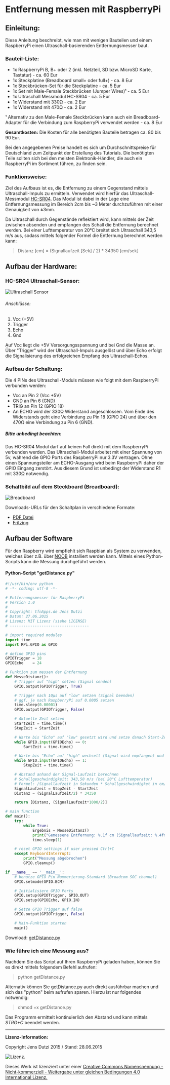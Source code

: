 # Entfernung messen mit RaspberryPi


## Einleitung:

Diese Anleitung beschreibt, wie man mit wenigen Bauteilen und einem RaspberryPi einen Ultraschall-basierenden Entfernungsmesser baut.

### Bauteil-Liste:

* 1x RaspberryPi B, B+ oder 2 (inkl. Netzteil, SD bzw. MicroSD Karte, Tastatur) - ca. 60 Eur 
* 1x Steckplatine (Breadboard small+ oder full+) - ca. 8 Eur
* 1x Steckbrücken-Set für die Steckplatine - ca. 5 Eur
* 1x Set mit Male-Female Steckbrücken (Jumper Wires)¹ - ca. 5 Eur
* 1x Ultraschall Messmodul HC-SR04 - ca. 5 Eur
* 1x Widerstand mit 330Ω - ca. 2 Eur
* 1x Widerstand mit 470Ω - ca. 2 Eur

¹ Alternativ zu den Male-Female Steckbrücken kann auch ein Breadboard-Adapter für die Verbindung zum RaspberryPi verwendet werden - ca. 8 Eur

**Gesamtkosten:** Die Kosten für alle benötigten Bauteile betragen ca. 80 bis 90 Eur. 

Bei den angegebenen Preise handelt es sich um Durchschnittspreise für Deutschland zum Zeitpunkt der Erstellung des Tutorials. Die benötigten Teile sollten sich bei den meisten Elektronik-Händler, die auch ein RaspberryPi im Sortiment führen, zu finden sein.


### Funktionsweise:

Ziel des Aufbaus ist es, die Entfernung zu einem Gegenstand mittels Ultraschall-Impuls zu ermitteln. Verwendet wird hierfür das Ultraschall-Messmodul [HC-SR04](http://www.mikrocontroller.net/attachment/218122/HC-SR04_ultraschallmodul_beschreibung_3.pdf). Das Modul ist dabei in der Lage eine Entfernungsmessung im Bereich 2cm bis ~3 Meter durchzuführen mit einer Genauigkeit von ±3mm. 

Da Ultraschall durch Gegenstände reflektiert wird, kann mittels der Zeit zwischen absenden und empfangen des Schall die Entfernung berechnet werden. Bei einer Lufttemperatur von 20°C breitet sich Ultraschall 343,5 m/s aus, sodass mittels folgender Formel die Entfernung berechnet werden kann:

> Distanz [cm] = (Signallaufzeit [Sek] / 2) * 34350 [cm/sek]

## Aufbau der Hardware:

### HC-SR04 Ultraschall-Sensor:

![Ultraschall Sensor](https://github.com/Blog404DE/RasPiUltraschallEntfernungsmesser/raw/master/Bilder/HC-SR04.jpg) 

###### Anschlüsse:
1. Vcc (+5V)
2. Trigger
3. Echo
4. Gnd

Auf Vcc liegt die +5V Versorgungsspannung und bei Gnd die Masse an. Über "Trigger" wird der Ultraschall-Impuls ausgelöst und über Echo erfolgt die Signalisierung des erfolgreichen Empfang des Ultraschall-Echos. 

### Aufbau der Schaltung:

Die 4 PINs des Ultraschall-Moduls müssen wie folgt mit dem RaspberryPi verbunden werden:

- Vcc an Pin 2 (Vcc +5V)
- GND an Pin 6 (GND) 
- TRIG an Pin 12 (GPIO 18)
- An ECHO wird der 330Ω Widerstand angeschlossen. Vom Ende des Widerstands geht eine Verbindung zu Pin 18 (GPIO 24) und über den 470Ω eine Verbindung zu Pin 6 (GND).

##### Bitte unbedingt beachten:
Das HC-SR04 Modul darf auf keinen Fall direkt mit dem RaspberryPi verbunden werden. Das Ultraschall-Modul arbeitet mit einer Spannung von 5v, während die GPIO Ports des RaspberryPi nur 3.3V vertragen. Ohne einen Spannungsteiler am ECHO-Ausgang wird beim RaspberryPi daher der GPIO Eingang zerstört. Aus diesem Grund ist unbedingt der Widerstand R1 mit 330Ω notwendig. 

### Schaltbild auf dem Steckboard (Breadboard):

![Breadboard](https://github.com/Blog404DE/RasPiUltraschallEntfernungsmesser/raw/master/Schaltplan/Schaltplan.png) 

Downloads-URLs für den Schaltplan in verschiedene Formate: 

- [PDF Datei](https://github.com/Blog404DE/RasPiUltraschallEntfernungsmesser/raw/master/Schaltplan/Schaltplan.pdf)
- [Fritzing](https://github.com/Blog404DE/RasPiUltraschallEntfernungsmesser/raw/master/Schaltplan/Schaltplan.fzz)


## Aufbau der Software

Für den Raspberry wird empfiehlt sich Raspbian als System zu verwenden, welches über z.B. über [NOOB](https://www.raspberrypi.org/downloads/) installiert werden kann. Mittels eines Python-Scripts  kann die Messung durchgeführt werden.

#### Python-Script "getDistance.py"

```python
#!/usr/bin/env python
# -*- coding: utf-8 -*-

# Entfernungsmesser für RaspberryPi
# Version 1.0
#
# Copyright: tfnApps.de Jens Dutzi
# Datum: 27.06.2015
# Lizenz: MIT Lizenz (siehe LICENSE)
# -----------------------------------

# import required modules
import time
import RPi.GPIO as GPIO

# define GPIO pins
GPIOTrigger = 18
GPIOEcho    = 24

# Funktion zum messen der Entfernung
def MesseDistanz():
	# Trigger auf "high" setzen (Signal senden)
	GPIO.output(GPIOTrigger, True)

	# Trigger nach 10µs auf "low" setzen (Signal beenden)
	# ggf. je nach RaspberryPi auf 0.0005 setzen
	time.sleep(0.00001)
	GPIO.output(GPIOTrigger, False)

	# Aktuelle Zeit setzen
	StartZeit = time.time()
	StopZeit = StartZeit

	# Warte bis "Echo" auf "low" gesetzt wird und setze danach Start-Zeit erneut
	while GPIO.input(GPIOEcho) == 0:
		SartZeit = time.time()

	# Warte bis "Echo" auf "high" wechselt (Signal wird empfangen) und setze End-Zeit
	while GPIO.input(GPIOEcho) == 1:
		StopZeit = time.time()

	# Abstand anhand der Signal-Laufzeit berechnen
	# Schallgeschwindigkeit: 343,50 m/s (bei 20°C Lufttemperatur)
	# Formel: /Signallaufzeit in Sekunden * Schallgeschwindigket in cm/s) / 2 (wg. Hin- und Rückweg des Signals)
	SignalLaufzeit = StopZeit - StartZeit
	Distanz = (SignalLaufzeit/2) * 34350

	return [Distanz, (SignalLaufzeit*1000/2)]

# main function
def main():
	try:
		while True:
			Ergebnis = MesseDistanz()
			print("Gemessene Entfernung: %.1f cm (Signallaufzeit: %.4fms)" % (Ergebnis[0], Ergebnis[1]))
			time.sleep(1)

	# reset GPIO settings if user pressed Ctrl+C
	except KeyboardInterrupt:
		print("Messung abgebrochen")
		GPIO.cleanup()

if __name__ == '__main__':
	# benutze GPIO Pin Nummerierung-Standard (Broadcom SOC channel)
	GPIO.setmode(GPIO.BCM)

	# Initialisiere GPIO Ports
	GPIO.setup(GPIOTrigger, GPIO.OUT)
	GPIO.setup(GPIOEcho, GPIO.IN)

	# Setze GPIO Trigger auf false
	GPIO.output(GPIOTrigger, False)

	# Main-Funktion starten
	main()
```

Download: [getDistance.py](https://raw.githubusercontent.com/Blog404DE/RasPiUltraschallEntfernungsmesser/master/Code/getDistance.py)

### Wie führe ich eine Messung aus?

Nachdem Sie das Script auf Ihren RaspberryPi geladen haben, können Sie es direkt mittels folgendem Befehl aufrufen:

> python getDistance.py

Alternativ können Sie getDistance.py auch direkt ausführbar machen und sich das "python" beim aufrufen sparen. Hierzu ist nur folgendes notwendig:

> chmod +x getDistance.py

Das Programm ermittelt kontinuierlich den Abstand und kann mittels *STRG+C* beendet werden. 

___
**Lizenz-Information:**

Copyright Jens Dutzi 2015 / Stand: 28.06.2015

![Lizenz](http://i.creativecommons.org/l/by-nc-sa/4.0/88x31.png).

Dieses Werk ist lizenziert unter einer [Creative Commons Namensnennung - Nicht-kommerziell - Weitergabe unter gleichen Bedingungen 4.0 International Lizenz.](http://creativecommons.org/licenses/by-nc-sa/4.0/)